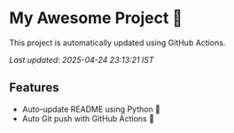 # My Awesome Project 🚀

This project is automatically updated using GitHub Actions.

_Last updated: 2025-04-24 23:13:21 IST_

## Features
- Auto-update README using Python 🐍
- Auto Git push with GitHub Actions 🤖
